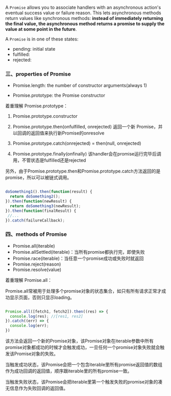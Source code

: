 
A `Promise` allows you to associate handlers with an asynchronous action's eventual success value or failure reason. This lets asynchronous methods return values like synchronous methods: **instead of immediately returning the final value, the asynchronous method returns a promise to supply the value at some point in the future**.

A `Promise` is in one of these states:

- pending: initial state
- fulfilled: 
- rejected:


### 三、properties of Promise

- Promise.length: the number of constructor arguments(always 1)

- Promise.prototype: the Promise constructor

着重理解 Promise.prototype：

1. Promise.prototype.constructor

2. Promise.prototype.then(onfulfilled, onrejected) 返回一个新 Promise，并以回调的返回值来执行新Promise的onresolve

3. Promise.prototype.catch(onrejected) = then(null, onrejected)

4. Promise.prototype.finally(onfinally) 该handler会在promise运行完毕后调用，不管状态是fulfilled还是rejected

另外，由于Promise.prototype.then和Promise.prototype.catch方法返回的是promise，所以可以被链式调用。

```javascript

doSomething1().then(function(result) {
  return doSomething2();
}).then(function(newResult) {
  return doSomething3(newResult);
}).then(function(finalResult) {
 //...
}).catch(failureCallback);
```

### 四、methods of Promise

- Promise.all(iterable)
- Promise.allSettled(iterable)：当所有promise都执行完，即使失败
- Promise.race(iterable)：当任意一个promise成功或失败时就返回
- Promise.reject(reason)
- Promise.resolve(value)

着重理解 Promise.all：

Promise.all常被用于处理多个promise对象的状态集合，如只有所有请求正常才成功显示页面，否则只显示loading。

```javascript

Promise.all([fetch1, fetch2]).then((res) => {
  console.log(res); //[res1, res2]
}).catch((err) => {
  console.log(err);
})
```

该方法会返回一个新的Promise对象，该Promise对象在iterable参数中所有promise对象都成功的时候才会触发成功，一旦任何一个promise对象失败就会触发该Promise对象的失败。

当触发成功状态，该Promise会把一个包含iterable里所有promise返回值的数组作为成功回调的返回值，顺序跟iterable里的所有promise一致。

当触发失败状态，该Promise会把iterable里第一个触发失败的promise对象的凑无信息作为失败回调的返回值。

